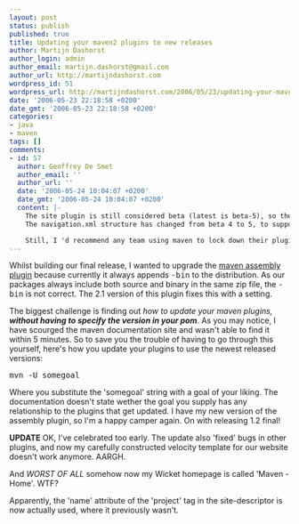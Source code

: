 ```yaml
---
layout: post
status: publish
published: true
title: Updating your maven2 plugins to new releases
author: Martijn Dashorst
author_login: admin
author_email: martijn.dashorst@gmail.com
author_url: http://martijndashorst.com
wordpress_id: 51
wordpress_url: http://martijndashorst.com/2006/05/23/updating-your-maven2-plugins-to-new-releases/
date: '2006-05-23 22:18:58 +0200'
date_gmt: '2006-05-23 22:18:58 +0200'
categories:
- java
- maven
tags: []
comments:
- id: 57
  author: Geoffrey De Smet
  author_email: ''
  author_url: ''
  date: '2006-05-24 10:04:07 +0200'
  date_gmt: '2006-05-24 10:04:07 +0200'
  content: |-
    The site plugin is still considered beta (latest is beta-5), so they break backwards compatiblity on it as they see fit.
    The navigation.xml structure has changed from beta 4 to 5, to support skins and inheritance.

    Still, I 'd recommend any team using maven to lock down their plugin versions, so one guy can try out new plugin version and they appear and commit it to all if it works.
---
```

<p>Whilst building our final release, I wanted to upgrade the <a href="http://maven.apache.org/plugins/maven-assembly-plugin">maven assembly plugin</a> because currently it always appends <tt>-bin</tt> to the distribution. As our packages always include both source and binary in the same zip file, the <tt>-bin</tt> is not correct. The 2.1 version of this plugin fixes this with a setting.</p>
<p>
The biggest challenge is finding out <em>how to update your maven plugins, <strong>without having to specify the version in your pom</strong></em>. As you may notice, I have scourged the maven documentation site and wasn't able to find it within 5 minutes. So to save you the trouble of having to go through this yourself, here's how you update your plugins to use the newest released versions:</p>
<p><pre>mvn -U somegoal</pre>
<p>
Where you substitute the 'somegoal' string with a goal of your liking. The documentation doesn't state wether the goal you supply has any relationship to the plugins that get updated. I have my new version of the assembly plugin, so I'm a happy camper again. On with releasing 1.2 final!</p>
<p>
<b>UPDATE</b> OK, I've celebrated too early. The update also 'fixed' bugs in other plugins, and now my carefully constructed velocity template for our website doesn't work anymore. AARGH.</p>
<p>
And <em>WORST OF ALL</em> somehow now my Wicket homepage is called 'Maven - Home'. WTF?</p>
<p>
Apparently, the 'name' attribute of the 'project' tag in the site-descriptor is now actually used, where it previously wasn't.</p>
